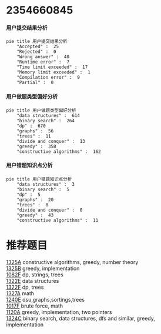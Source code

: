 # 2354660845

<!-- tabs:start -->



#### **用户提交结果分析**

```mermaid
pie title 用户提交结果分析
    "Accepted" :  25
    "Rejected" :  0
    "Wrong answer" :  40
    "Runtime error" :  7
    "Time limit exceeded" :  17
    "Memory limit exceeded" :  1
    "Compilation error" :  9
    "Partial" :  0
```

#### **用户做题类型偏好分析**

```mermaid
pie title 用户做题类型偏好分析
    "data structures" :  614
    "binary search" :  264
    "dp" :  670
    "graphs" :  56
    "trees" :  11
    "divide and conquer" :  13
    "greedy" :  358
    "constructive algorithms" :  162
```
#### **用户错题知识点分析**

```mermaid
pie title 用户错题知识点分析
    "data structures" :  3
    "binary search" :  5
    "dp" :  5
    "graphs" :  20
    "trees" :  0
    "divide and conquer" :  0
    "greedy" :  43
    "constructive algorithms" :  11
```



<!-- tabs:end -->
# 推荐题目
[1325A](https://codeforces.com/contest/1325/problem/A)		constructive algorithms,
                        greedy,
                        number theory		  
[1325B](https://codeforces.com/contest/1325/problem/B)		greedy,
                        implementation		  
[1082F](https://codeforces.com/contest/1082/problem/F)		dp,
                        strings,
                        trees		  
[1322E](https://codeforces.com/contest/1322/problem/E)		data structures		  
[1322F](https://codeforces.com/contest/1322/problem/F)		dp,
                        trees		  
[1327A](https://codeforces.com/contest/1327/problem/A)		math		  
[1240E](https://codeforces.com/contest/1240/problem/E)		dsu,graphs,sortings,trees		  
[1017F](https://codeforces.com/contest/1017/problem/F)		brute force,
                        math		  
[1120A](https://codeforces.com/contest/1120/problem/A)		greedy,
                        implementation,
                        two pointers		  
[1324C](https://codeforces.com/contest/1324/problem/C)		binary search,
                        data structures,
                        dfs and similar,
                        greedy,
                        implementation		  
